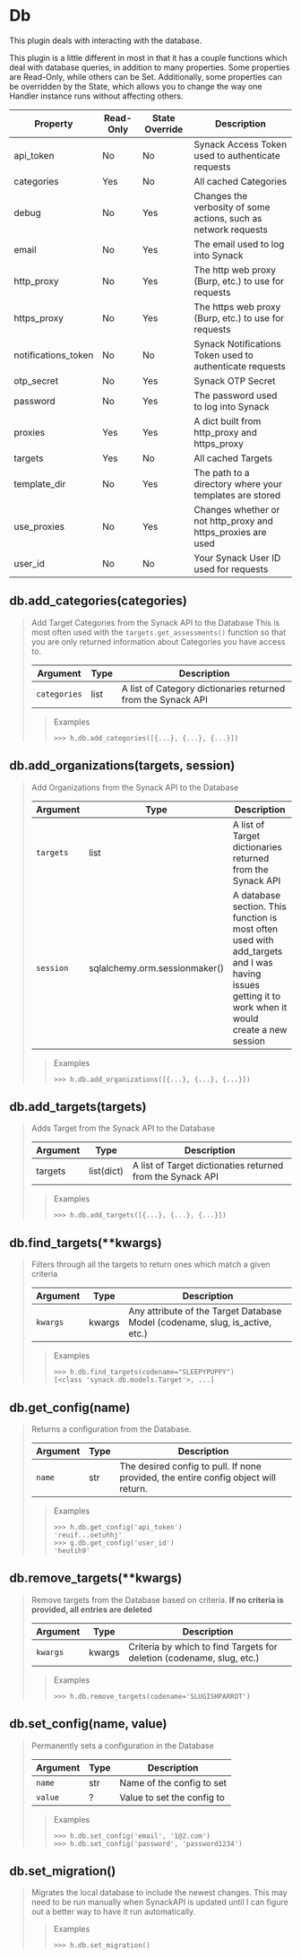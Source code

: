 # Db

This plugin deals with interacting with the database.

This plugin is a little different in most in that it has a couple functions which deal with database queries, in addition to many properties.
Some properties are Read-Only, while others can be Set.
Additionally, some properties can be overridden by the State, which allows you to change the way one Handler instance runs without affecting others.

| Property | Read-Only | State Override | Description
| --- | --- | --- | ---
| api_token | No | No | Synack Access Token used to authenticate requests
| categories | Yes | No | All cached Categories
| debug | No | Yes | Changes the verbosity of some actions, such as network requests
| email | No | Yes | The email used to log into Synack
| http_proxy | No | Yes | The http web proxy (Burp, etc.) to use for requests
| https_proxy | No | Yes | The https web proxy (Burp, etc.) to use for requests
| notifications_token | No | No | Synack Notifications Token used to authenticate requests
| otp_secret | No | Yes | Synack OTP Secret
| password | No | Yes | The password used to log into Synack
| proxies | Yes | Yes | A dict built from http_proxy and https_proxy
| targets | Yes | No | All cached Targets
| template_dir | No | Yes | The path to a directory where your templates are stored
| use_proxies | No | Yes | Changes whether or not http_proxy and https_proxies are used
| user_id | No | No | Your Synack User ID used for requests

## db.add_categories(categories)

> Add Target Categories from the Synack API to the Database
> This is most often used with the `targets.get_assessments()` function so that you are only returned information about Categories you have access to.
>
> | Argument | Type | Description
> | --- | --- | ---
> | `categories` | list | A list of Category dictionaries returned from the Synack API
>
>> Examples
>> ```python3
>> >>> h.db.add_categories([{...}, {...}, {...}])
>> ```

## db.add_organizations(targets, session)

> Add Organizations from the Synack API to the Database
>
> | Argument | Type | Description
> | --- | --- | ---
> | `targets` | list | A list of Target dictionaries returned from the Synack API
> | `session` | sqlalchemy.orm.sessionmaker() | A database section. This function is most often used with add_targets and I was having issues getting it to work when it would create a new session
>
>> Examples
>> ```python3
>> >>> h.db.add_organizations([{...}, {...}, {...}])
>> ```

## db.add_targets(targets)

> Adds Target from the Synack API to the Database
>
> | Argument | Type | Description
> | --- | --- | ---
> | targets | list(dict) | A list of Target dictionaties returned from the Synack API
>
>> Examples
>> ```python3
>> >>> h.db.add_targets([{...}, {...}, {...}])
>> ```

## db.find_targets(**kwargs)

> Filters through all the targets to return ones which match a given criteria
>
> | Argument | Type | Description
> | --- | --- | ---
> | `kwargs` | kwargs | Any attribute of the Target Database Model (codename, slug, is_active, etc.)
>
>> Examples
>> ```python3
>> >>> h.db.find_targets(codename="SLEEPYPUPPY")
>> [<class 'synack.db.models.Target'>, ...]
>> ```

## db.get_config(name)

> Returns a configuration from the Database.
>
> | Argument | Type | Description
> | --- | --- | ---
> | `name` | str | The desired config to pull. If none provided, the entire config object will return.
>
>> Examples
>> ```python3
>> >>> h.db.get_config('api_token')
>> 'reuif...oetuhhj'
>> >>> g.db.get_config('user_id')
>> 'heutih9'
>> ```

## db.remove_targets(**kwargs)

> Remove targets from the Database based on criteria.
> **If no criteria is provided, all entries are deleted**
>
> | Argument | Type | Description
> | --- | --- | ---
> | `kwargs` | kwargs | Criteria by which to find Targets for deletion (codename, slug, etc.)
>
>> Examples
>> ```python3
>> >>> h.db.remove_targets(codename='SLUGISHPARROT')
>> ```

## db.set_config(name, value)

> Permanently sets a configuration in the Database
>
> | Argument | Type | Description
> | --- | --- | ---
> | `name` | str | Name of the config to set
> | `value` | ? | Value to set the config to
>
>> Examples
>> ```python3
>> >>> h.db.set_config('email', '1@2.com')
>> >>> h.db.set_config('password', 'password1234')
>> ```

## db.set_migration()

> Migrates the local database to include the newest changes.
> This may need to be run manually when SynackAPI is updated until I can figure out a better way to have it run automatically.
>
>> Examples
>> ```python3
>> >>> h.db.set_migration()
>> ```
